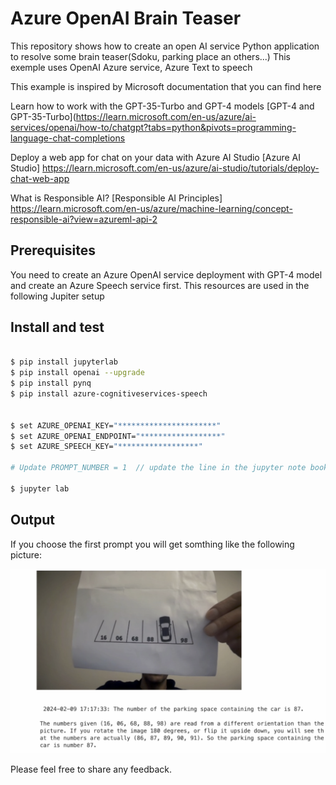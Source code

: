 # Azure OpenAI Brain Teaser

This repository shows how to create an open AI service Python application to resolve some brain teaser(Sdoku, parking place an others...)
This exemple uses OpenAI Azure service, Azure Text to speech 

This example is inspired by Microsoft documentation that you can find here

Learn how to work with the GPT-35-Turbo and GPT-4 models [GPT-4 and GPT-35-Turbo](https://learn.microsoft.com/en-us/azure/ai-services/openai/how-to/chatgpt?tabs=python&pivots=programming-language-chat-completions

Deploy a web app for chat on your data with Azure AI Studio [Azure AI Studio] https://learn.microsoft.com/en-us/azure/ai-studio/tutorials/deploy-chat-web-app

What is Responsible AI? [Responsible AI Principles] https://learn.microsoft.com/en-us/azure/machine-learning/concept-responsible-ai?view=azureml-api-2

## Prerequisites
You need to create an Azure OpenAI service deployment with GPT-4 model and create an Azure Speech service first. This resources are used in the following Jupiter setup

## Install and test

```sh

$ pip install jupyterlab
$ pip install openai --upgrade
$ pip install pynq 
$ pip install azure-cognitiveservices-speech


$ set AZURE_OPENAI_KEY="**********************"
$ set AZURE_OPENAI_ENDPOINT="******************"
$ set AZURE_SPEECH_KEY="******************"

# Update PROMPT_NUMBER = 1  // update the line in the jupyter note book or add you own prompt

$ jupyter lab
```

## Output

If you choose the first prompt you will get somthing like the following picture:

![](./res/output-parking.png)


Please feel free to share any feedback.
